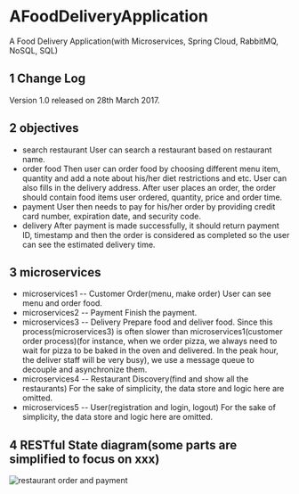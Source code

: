 # AFoodDeliveryApplication
A Food Delivery Application(with Microservices, Spring Cloud, RabbitMQ, NoSQL, SQL)

## 1 Change Log
Version 1.0 released on 28th March 2017.

## 2 objectives
* search restaurant
User can search a restaurant based on restaurant name.
* order food
Then user can order food by choosing different menu item, quantity and add a note about his/her diet restrictions and etc. User can also fills in the delivery address. After user places an order, the order should contain food items user ordered, quantity, price and order time. 
* payment 
User then needs to pay for his/her order by providing credit card number, expiration date, and security code. 
* delivery
After payment is made successfully, it should return payment ID, timestamp and then the order is considered as completed so the user can see the estimated delivery time.

## 3 microservices
* microservices1 -- Customer Order(menu, make order)
User can see menu and order food.
* microservices2 -- Payment
Finish the payment.
* microservices3 -- Delivery
Prepare food and deliver food. Since this process(microservices3) is often slower than microservices1(customer order process)(for instance, when we order pizza, we always need to wait for pizza to be baked in the oven and delivered. In the peak hour, the deliver staff will be very busy),  we use a message queue to decouple and asynchronize them.
* microservices4 -- Restaurant Discovery(find and show all the restaurants) 
For the sake of simplicity, the data store and logic here are omitted.
* microservices5 -- User(registration and login, logout)
For the sake of simplicity, the data store and logic here are omitted.


## 4 RESTful State diagram(some parts are simplified to focus on xxx)
![restaurant order and payment](https://cloud.githubusercontent.com/assets/17025949/25528059/1b4042ac-2c5f-11e7-9db6-3ee56c450916.jpg)



